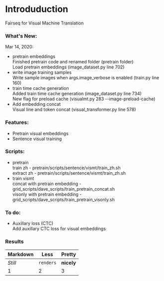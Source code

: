 
# Introduduction

Fairseq for Visual Machine Translation

### What's New:

Mar 14, 2020:  
- pretrain embeddings  
Finished pretrain code and renamed folder (pretrain folder)  
Load pretrain embeddings (image_dataset.py line 702)  
- write image training samples  
Write sample images when args.image_verbose is enabled (train.py line 160)  
- train time cache generation  
Added train time cache generation (image_dataset.py line 734)  
New flag for preload cache (visualmt.py 283 --image-preload-cache)  
- Add embedding concat  
Visual line and token concat (visual_transformer.py line 578)  

### Features:
- Pretrain visual embeddings    
- Sentence visual training  

### Scripts:
- pretrain  
train zh - pretrain/scripts/sentence/vismt/train_zh.sh   
extract zh -  pretrain/scripts/sentence/vismt/train_zh.sh  
- train vismt  
concat with pretrain embedding - grid_scripts/dave_scripts/train_pretrain_concat.sh  
visonly with pretrain embedding - grid_scripts/dave_scripts/train_pretrain_visonly.sh  

### To do:

- Auxillary loss (CTC)  
Add auxillary CTC loss for visual embeddings  

### Results

Markdown | Less | Pretty
--- | --- | ---
*Still* | `renders` | **nicely**
1 | 2 | 3  

